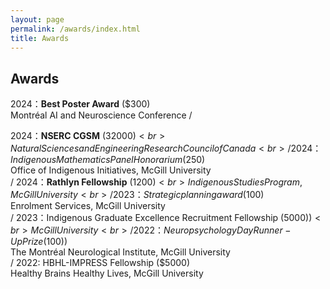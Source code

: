 ```yaml
---
layout: page
permalink: /awards/index.html
title: Awards
---
```


## Awards

2024：**Best Poster Award** ($300)<br>Montréal AI and Neuroscience Conference /

2024：**NSERC CGSM** ($32000)<br>Natural Sciences and Engineering Research Council of Canada<br>/
2024：Indigenous Mathematics Panel Honorarium ($250)<br>Office of Indigenous Initiatives, McGill University<br>/
2024：**Rathlyn Fellowship** ($1200)<br>Indigenous Studies Program, McGill University<br>/
2023：Strategic planning award ($100)<br>Enrolment Services, McGill University<br>/
2023：Indigenous Graduate Excellence Recruitment Fellowship	($5000))<br> McGill University<br>/
2022：Neuropsychology Day Runner-Up Prize ($100))<br> The Montréal Neurological Institute, McGill University<br>/
2022: HBHL-IMPRESS Fellowship ($5000)<br>Healthy Brains Healthy Lives, McGill University<br>

<br>
